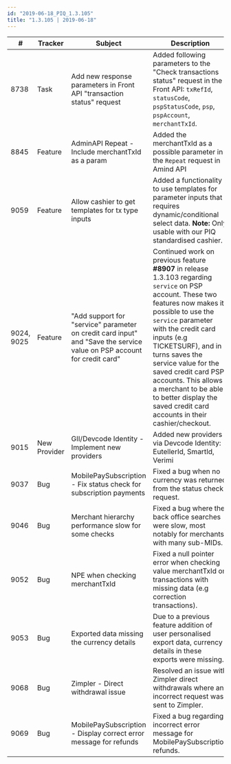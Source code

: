 ```yaml
--- 
id: "2019-06-18_PIQ_1.3.105"
title: "1.3.105 | 2019-06-18"
--- 
```



| #          | Tracker      | Subject                                                                                                                | Description                                                                                                                                                                                                                                                                                                                                                                                                          |
|------------|--------------|------------------------------------------------------------------------------------------------------------------------|----------------------------------------------------------------------------------------------------------------------------------------------------------------------------------------------------------------------------------------------------------------------------------------------------------------------------------------------------------------------------------------------------------------------|
| 8738       | Task         | Add new response parameters in Front API "transaction status" request                                                  | Added following parameters to the "Check transactions status" request in the Front API: `txRefId`, `statusCode`, `pspStatusCode`, `psp`, `pspAccount`, `merchantTxId`.                                                                                                                                                                                                                                               |
| 8845       | Feature      | AdminAPI Repeat - Include merchantTxId as a param                                                                      | Added the merchantTxId as a possible parameter in the `Repeat` request in Amind API                                                                                                                                                                                                                                                                                                                                  |
| 9059       | Feature      | Allow cashier to get templates for tx type inputs                                                                      | Added a functionality to use templates for parameter inputs that requires dynamic/conditional select data. **Note:** Only usable with our PIQ standardised cashier.                                                                                                                                                                                                                                                  |
| 9024, 9025 | Feature      | "Add support for "service" parameter on credit card input" and "Save the service value on PSP account for credit card" | Continued work on previous feature **#8907** in release 1.3.103 regarding `service` on PSP account. These two features now makes it possible to use the `service` parameter with the credit card inputs (e.g TICKETSURF), and in turns saves the service value for the saved credit card PSP accounts. This allows a merchant to be able to better display the saved credit card accounts in their cashier/checkout. |
| 9015       | New Provider | GII/Devcode Identity - Implement new providers                                                                         | Added new providers via Devcode Identity: EutellerId, SmartId, Verimi                                                                                                                                                                                                                                                                                                                                                |
| 9037       | Bug          | MobilePaySubscription - Fix status check for subscription payments                                                     | Fixed a bug when no currency was returned from the status check request.                                                                                                                                                                                                                                                                                                                                             |
| 9046       | Bug          | Merchant hierarchy performance slow for some checks                                                                    | Fixed a bug where the back office searches were slow, most notably for merchants with many sub-MIDs.                                                                                                                                                                                                                                                                                                                 |
| 9052       | Bug          | NPE when checking merchantTxId                                                                                         | Fixed a null pointer error when checking value merchantTxId on transactions with missing data (e.g correction transactions).                                                                                                                                                                                                                                                                                         |
| 9053       | Bug          | Exported data missing the currency details                                                                             | Due to a previous feature addition of user personalised export data, currency details in these exports were missing.                                                                                                                                                                                                                                                                                                 |
| 9068       | Bug          | Zimpler - Direct withdrawal issue                                                                                      | Resolved an issue with Zimpler direct withdrawals where an incorrect request was sent to Zimpler.                                                                                                                                                                                                                                                                                                                    |
| 9069       | Bug          | MobilePaySubscription - Display correct error message for refunds                                                      | Fixed a bug regarding incorrect error message for MobilePaySubscription refunds.                                                                                                                                                                                                                                                                                                                                     |
